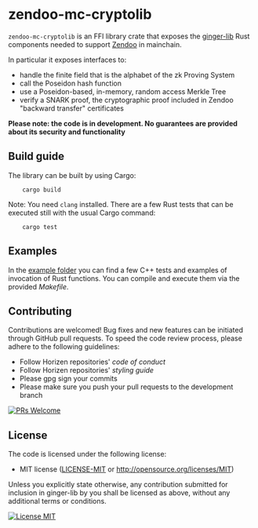 # zendoo-mc-cryptolib


`zendoo-mc-cryptolib` is an FFI library crate that exposes the [ginger-lib](https://github.com/ZencashOfficial/ginger-lib) Rust components needed to support [Zendoo](https://eprint.iacr.org/2020/123.pdf "Zendoo") in mainchain.  

In particular it exposes interfaces to:

* handle the finite field that is the alphabet of the zk Proving System
* call the Poseidon hash function
* use a Poseidon-based, in-memory, random access Merkle Tree
* verify a SNARK proof, the cryptographic proof included in Zendoo "backward transfer" certificates


**Please note: the code is in development. No guarantees are provided about its security and functionality**


## Build guide

The library can be built by using Cargo:
 
```
	cargo build
```  
Note: You need `clang` installed. 
There are a few Rust tests that can be executed still with the usual Cargo command:  

```
	cargo test
```  


## Examples

In the [example folder](examples) you can find a few C++ tests and examples of invocation of Rust functions. You can compile and execute them via the provided *Makefile*.

## Contributing

Contributions are welcomed! Bug fixes and new features can be initiated through GitHub pull requests. To speed the code review process, please adhere to the following guidelines:

* Follow Horizen repositories' *code of conduct*
* Follow Horizen repositories' *styling guide* 
* Please gpg sign your commits 
* Please make sure you push your pull requests to the development branch

[![PRs Welcome](https://img.shields.io/badge/PRs-welcome-brightgreen.svg?style=flat-square)](http://makeapullrequest.com)

## License

The code is licensed under the following license:

 * MIT license ([LICENSE-MIT](http://opensource.org/licenses/MIT) or http://opensource.org/licenses/MIT)

Unless you explicitly state otherwise, any contribution submitted for inclusion in ginger-lib by you shall be licensed as above, without any additional terms or conditions.

[![License MIT](https://img.shields.io/badge/license-MIT-blue.svg)](http://opensource.org/licenses/MIT)
